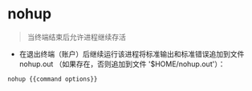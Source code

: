 # nohup

> 当终端结束后允许进程继续存活

- 在退出终端（账户）后继续运行该进程将标准输出和标准错误追加到文件 nohup.out （如果存在，否则追加到文件 '$HOME/nohup.out'）：

`nohup {{command options}}`

[#]: contributors: ([若要走]，[王兴宇，Linux 中國]，[༽ 45度侧光༼])
